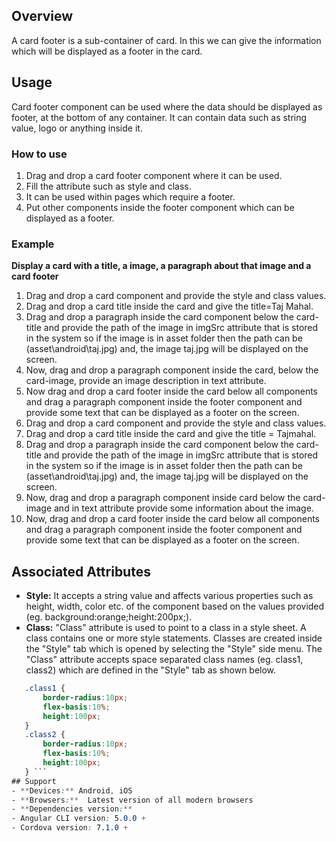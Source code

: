## Overview
A card footer is a sub-container of card. In this we can give the information which will be displayed as a footer in the card.
## Usage
Card footer component can be used where the data should be displayed as footer, at the bottom of any container. It can contain data such as string value, logo or anything  inside it.
### How to use
1. Drag and drop a card footer component where it can be used.
2. Fill the attribute such as style and class.
3. It can be used within pages which require a footer.
4. Put other components inside the footer component which can be displayed as a footer.

### Example
**Display a card with a title, a image, a paragraph about that image and a card footer** 
1. Drag and drop a card component and provide the style and class values.
2. Drag and drop a card title inside the card and give the title=Taj Mahal.
3. Drag and drop a paragraph inside the card component below the card-title and provide the path of the image in imgSrc attribute that is stored in the system so if the image is in asset folder then the path can be (asset\android\taj.jpg) and, the image taj.jpg will be displayed on the screen.
4. Now, drag and drop a paragraph component inside the card, below the card-image, provide an image description in text attribute.
5. Now drag and drop a card footer inside the card below all components and drag a paragraph component inside the footer component and provide some text that can be displayed as a footer on the screen.  
6. Drag and drop a card component and provide the style and class values.
7. Drag and drop a card title inside the card and give the title = Tajmahal.
8. Drag and drop a paragraph inside the card component below the card-title and provide the path of the image in imgSrc attribute that is stored in the system so if the image is in asset folder then the path can be (asset\android\taj.jpg) and, the image taj.jpg will be displayed on the screen.
9. Now, drag and drop a paragraph component inside card below the card-image and in text attribute provide some information about the image.
10. Now, drag and drop a card footer inside the card below all components and drag a paragraph component inside the footer component and provide some text that can be displayed as a footer on the screen.
## Associated Attributes
- **Style:** It accepts a string value and affects various properties such as height, width, color etc. of the component based on the values provided (eg. background:orange;height:200px;).
- **Class:** "Class" attribute is used to point to a class in a style sheet. A class contains one or more style statements. Classes are created inside the "Style" tab which is opened by selecting the "Style" side menu. The "Class" attribute accepts space separated class names (eg. class1, class2) which are defined in the "Style" tab as shown below.
 ```css
    .class1 {
        border-radius:10px;
        flex-basis:10%;
        height:100px;
    }
    .class2 {
        border-radius:10px;
        flex-basis:10%;
        height:100px;
    } ```
## Support
- **Devices:** Android, iOS
- **Browsers:**  Latest version of all modern browsers
- **Dependencies version:**
- Angular CLI version: 5.0.0 + 
- Cordova version: 7.1.0 + 
